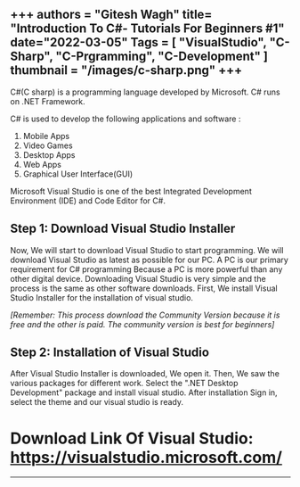 +++
authors = "Gitesh Wagh"
title= "Introduction To C#- Tutorials For Beginners #1"
date="2022-03-05"
Tags = [
    "VisualStudio",
     "C-Sharp",
     "C-Prgramming",
     "C-Development"
] 
thumbnail = "/images/c-sharp.png"
+++
--------------------
C#(C sharp) is a programming language developed by Microsoft. C# runs on .NET Framework. 

C# is used to develop the following applications and software :

1. Mobile Apps
2. Video Games
3. Desktop Apps
4. Web Apps
5. Graphical User Interface(GUI)

Microsoft  Visual Studio is one of the best Integrated Development Environment (IDE) and Code Editor for C#. 

## Step 1: Download Visual Studio Installer ##

Now, We will start to download Visual Studio to start programming. We will download Visual Studio as latest as possible for our PC. A PC is our primary requirement for C# programming Because a PC is more powerful than any other digital device. Downloading Visual Studio is very simple and the process is the same as other software downloads. First, We install Visual Studio Installer for the installation of visual studio. 

*[Remember: This process download the Community Version because it is free and the other is paid. The community version is best for beginners]*

## Step 2: Installation of Visual Studio 
After Visual Studio Installer is downloaded, We open it. Then, We saw the various packages for different work. Select the ".NET Desktop Development" package and install visual studio. After installation Sign in, select the theme and our visual studio is ready.

# Download Link Of Visual Studio: https://visualstudio.microsoft.com/ 
********* 


